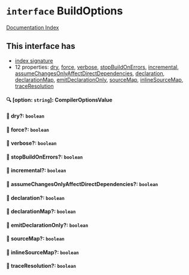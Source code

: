 # `interface` BuildOptions

[Documentation Index](../README.md)

## This interface has

- [index signature](#-option-string-compileroptionsvalue)
- 12 properties:
[dry](#-dry-boolean),
[force](#-force-boolean),
[verbose](#-verbose-boolean),
[stopBuildOnErrors](#-stopbuildonerrors-boolean),
[incremental](#-incremental-boolean),
[assumeChangesOnlyAffectDirectDependencies](#-assumechangesonlyaffectdirectdependencies-boolean),
[declaration](#-declaration-boolean),
[declarationMap](#-declarationmap-boolean),
[emitDeclarationOnly](#-emitdeclarationonly-boolean),
[sourceMap](#-sourcemap-boolean),
[inlineSourceMap](#-inlinesourcemap-boolean),
[traceResolution](#-traceresolution-boolean)


#### 🔍 [option: `string`]: CompilerOptionsValue



#### 📄 dry?: `boolean`



#### 📄 force?: `boolean`



#### 📄 verbose?: `boolean`



#### 📄 stopBuildOnErrors?: `boolean`



#### 📄 incremental?: `boolean`



#### 📄 assumeChangesOnlyAffectDirectDependencies?: `boolean`



#### 📄 declaration?: `boolean`



#### 📄 declarationMap?: `boolean`



#### 📄 emitDeclarationOnly?: `boolean`



#### 📄 sourceMap?: `boolean`



#### 📄 inlineSourceMap?: `boolean`



#### 📄 traceResolution?: `boolean`



